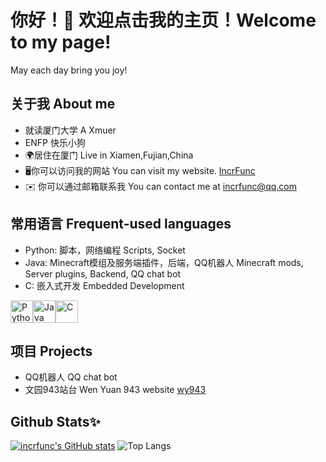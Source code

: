 # 你好！👋 欢迎点击我的主页！Welcome to my page!
  May each day bring you joy!
## 关于我 About me
* 就读厦门大学 A Xmuer
* ENFP 快乐小狗
* 🌍居住在厦门 Live in Xiamen,Fujian,China
* 🖥️你可以访问我的网站 You can visit my website. [IncrFunc](http://www.incrfunc.xyz)
* ✉️ 你可以通过邮箱联系我 You can contact me at [incrfunc@qq.com](mailto:incrfunc@qq.com)
## 常用语言 Frequent-used languages
* Python: 脚本，网络编程 Scripts, Socket
* Java: Minecraft模组及服务端插件，后端，QQ机器人 Minecraft mods, Server plugins, Backend, QQ chat bot
* C: 嵌入式开发 Embedded Development
<p align="left">
<a href="https://www.python.org/" target="_blank" rel="noreferrer"><img src="https://raw.githubusercontent.com/danielcranney/readme-generator/main/public/icons/skills/python-colored.svg" width="36" height="36" alt="Python" /></a><a href="https://www.oracle.com/java/" target="_blank" rel="noreferrer"><img src="https://raw.githubusercontent.com/danielcranney/readme-generator/main/public/icons/skills/java-colored.svg" width="36" height="36" alt="Java" /></a><a href="https://docs.microsoft.com/en-us/cpp/?view=msvc-170" target="_blank" rel="noreferrer"><img src="https://raw.githubusercontent.com/danielcranney/readme-generator/main/public/icons/skills/c-colored.svg" width="36" height="36" alt="C" /></a>
</p>

## 项目 Projects
* QQ机器人 QQ chat bot
* 文园943站台 Wen Yuan 943 website [wy943](https://xmyz.school.wy943.com/)
## Github Stats✨
<a href="http://www.github.com/incrfunc"><img src="https://github-readme-stats.vercel.app/api?username=incrfunc&show_icons=true&hide=issues,&title_color=0891b2&text_color=ffffff&icon_color=0891b2&bg_color=1e3a8a&hide_border=true&show_icons=true" alt="incrfunc's GitHub stats" /></a>
![Top Langs](https://github-readme-stats.vercel.app/api/top-langs/?username=incrfunc)
